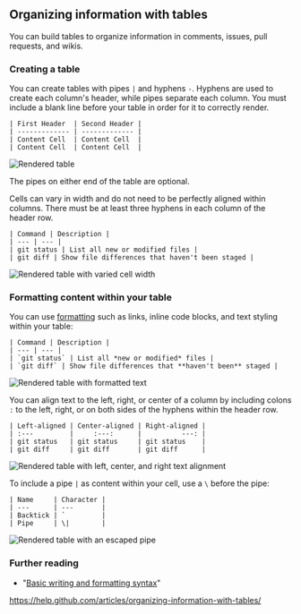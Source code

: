 ## Organizing information with tables

You can build tables to organize information in comments, issues, pull requests, and wikis.

### Creating a table

You can create tables with pipes `|` and hyphens `-`. Hyphens are used to create each column's header, while pipes separate each column. You must include a blank line before your table in order for it to correctly render.

```
| First Header  | Second Header |
| ------------- | ------------- |
| Content Cell  | Content Cell  |
| Content Cell  | Content Cell  |

```

![Rendered table](https://help.github.com/assets/images/help/writing/table-basic-rendered.png)

The pipes on either end of the table are optional.

Cells can vary in width and do not need to be perfectly aligned within columns. There must be at least three hyphens in each column of the header row.

```
| Command | Description |
| --- | --- |
| git status | List all new or modified files |
| git diff | Show file differences that haven't been staged |

```

![Rendered table with varied cell width](https://help.github.com/assets/images/help/writing/table-varied-columns-rendered.png)

### Formatting content within your table

You can use [formatting](https://help.github.com/articles/basic-writing-and-formatting-syntax) such as links, inline code blocks, and text styling within your table:

```
| Command | Description |
| --- | --- |
| `git status` | List all *new or modified* files |
| `git diff` | Show file differences that **haven't been** staged |

```

![Rendered table with formatted text](https://help.github.com/assets/images/help/writing/table-inline-formatting-rendered.png)

You can align text to the left, right, or center of a column by including colons `:` to the left, right, or on both sides of the hyphens within the header row.

```
| Left-aligned | Center-aligned | Right-aligned |
| :---         |     :---:      |          ---: |
| git status   | git status     | git status    |
| git diff     | git diff       | git diff      |

```

![Rendered table with left, center, and right text alignment](https://help.github.com/assets/images/help/writing/table-aligned-text-rendered.png)

To include a pipe `|` as content within your cell, use a `\` before the pipe:

```
| Name     | Character |
| ---      | ---       |
| Backtick | `         |
| Pipe     | \|        |
```

![Rendered table with an escaped pipe](https://help.github.com/assets/images/help/writing/table-escaped-character-rendered.png)

### Further reading

- "[Basic writing and formatting syntax](https://help.github.com/articles/basic-writing-and-formatting-syntax)"











<https://help.github.com/articles/organizing-information-with-tables/>

